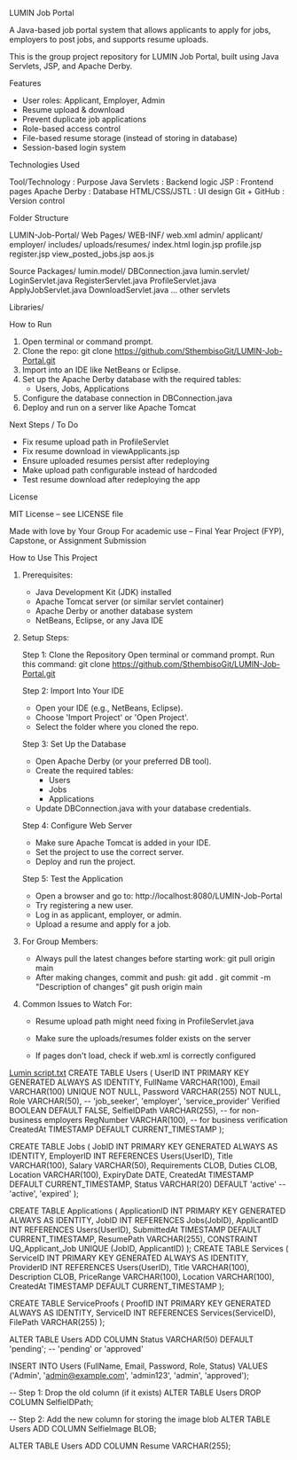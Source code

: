 LUMIN Job Portal

A Java-based job portal system that allows applicants to apply for jobs, employers to post jobs, and supports resume uploads.

This is the group project repository for LUMIN Job Portal, built using Java Servlets, JSP, and Apache Derby.

Features

- User roles: Applicant, Employer, Admin
- Resume upload & download
- Prevent duplicate job applications
- Role-based access control
- File-based resume storage (instead of storing in database)
- Session-based login system

Technologies Used

Tool/Technology : Purpose
Java Servlets     : Backend logic
JSP               : Frontend pages
Apache Derby      : Database
HTML/CSS/JSTL     : UI design
Git + GitHub      : Version control

Folder Structure

LUMIN-Job-Portal/
Web Pages/
  WEB-INF/
    web.xml
  admin/
  applicant/
  employer/
  includes/
  uploads/resumes/
  index.html
  login.jsp
  profile.jsp
  register.jsp
  view_posted_jobs.jsp
  aos.js

Source Packages/
  lumin.model/
    DBConnection.java
  lumin.servlet/
    LoginServlet.java
    RegisterServlet.java
    ProfileServlet.java
    ApplyJobServlet.java
    DownloadServlet.java
    ... other servlets

Libraries/

How to Run

1. Open terminal or command prompt.
2. Clone the repo:
   git clone https://github.com/SthembisoGit/LUMIN-Job-Portal.git 
3. Import into an IDE like NetBeans or Eclipse.
4. Set up the Apache Derby database with the required tables:
   - Users, Jobs, Applications
5. Configure the database connection in DBConnection.java
6. Deploy and run on a server like Apache Tomcat

Next Steps / To Do

- Fix resume upload path in ProfileServlet
- Fix resume download in viewApplicants.jsp
- Ensure uploaded resumes persist after redeploying
- Make upload path configurable instead of hardcoded
- Test resume download after redeploying the app

License

MIT License – see LICENSE file

Made with love by Your Group
For academic use – Final Year Project (FYP), Capstone, or Assignment Submission

How to Use This Project

1. Prerequisites:
   - Java Development Kit (JDK) installed
   - Apache Tomcat server (or similar servlet container)
   - Apache Derby or another database system
   - NetBeans, Eclipse, or any Java IDE

2. Setup Steps:

   Step 1: Clone the Repository
      Open terminal or command prompt.
      Run this command:
         git clone https://github.com/SthembisoGit/LUMIN-Job-Portal.git 

   Step 2: Import Into Your IDE
      - Open your IDE (e.g., NetBeans, Eclipse).
      - Choose 'Import Project' or 'Open Project'.
      - Select the folder where you cloned the repo.

   Step 3: Set Up the Database
      - Open Apache Derby (or your preferred DB tool).
      - Create the required tables:
         - Users
         - Jobs
         - Applications
      - Update DBConnection.java with your database credentials.

   Step 4: Configure Web Server
      - Make sure Apache Tomcat is added in your IDE.
      - Set the project to use the correct server.
      - Deploy and run the project.

   Step 5: Test the Application
      - Open a browser and go to:
         http://localhost:8080/LUMIN-Job-Portal
      - Try registering a new user.
      - Log in as applicant, employer, or admin.
      - Upload a resume and apply for a job.

3. For Group Members:
   - Always pull the latest changes before starting work:
      git pull origin main
   - After making changes, commit and push:
      git add .
      git commit -m "Description of changes"
      git push origin main

4. Common Issues to Watch For:
   - Resume upload path might need fixing in ProfileServlet.java

   - Make sure the uploads/resumes folder exists on the server
   - If pages don't load, check if web.xml is correctly configured


[Lumin script.txt](https://github.com/user-attachments/files/20176443/Lumin.script.txt)
CREATE TABLE Users (
    UserID INT PRIMARY KEY GENERATED ALWAYS AS IDENTITY,
    FullName VARCHAR(100),
    Email VARCHAR(100) UNIQUE NOT NULL,
    Password VARCHAR(255) NOT NULL,
    Role VARCHAR(50), -- 'job_seeker', 'employer', 'service_provider'
    Verified BOOLEAN DEFAULT FALSE,
    SelfieIDPath VARCHAR(255), -- for non-business employers
    RegNumber VARCHAR(100),    -- for business verification
    CreatedAt TIMESTAMP DEFAULT CURRENT_TIMESTAMP
);





 CREATE TABLE Jobs (
    JobID INT PRIMARY KEY GENERATED ALWAYS AS IDENTITY,
    EmployerID INT REFERENCES Users(UserID),
    Title VARCHAR(100),
    Salary VARCHAR(50),
    Requirements CLOB,
    Duties CLOB,
    Location VARCHAR(100),
    ExpiryDate DATE,
    CreatedAt TIMESTAMP DEFAULT CURRENT_TIMESTAMP,
    Status VARCHAR(20) DEFAULT 'active' -- 'active', 'expired'
);




CREATE TABLE Applications (
    ApplicationID INT PRIMARY KEY GENERATED ALWAYS AS IDENTITY,
    JobID INT REFERENCES Jobs(JobID),
    ApplicantID INT REFERENCES Users(UserID),
    SubmittedAt TIMESTAMP DEFAULT CURRENT_TIMESTAMP,
    ResumePath VARCHAR(255),
    CONSTRAINT UQ_Applicant_Job UNIQUE (JobID, ApplicantID)
);
CREATE TABLE Services (
    ServiceID INT PRIMARY KEY GENERATED ALWAYS AS IDENTITY,
    ProviderID INT REFERENCES Users(UserID),
    Title VARCHAR(100),
    Description CLOB,
    PriceRange VARCHAR(100),
    Location VARCHAR(100),
    CreatedAt TIMESTAMP DEFAULT CURRENT_TIMESTAMP
);


CREATE TABLE ServiceProofs (
    ProofID INT PRIMARY KEY GENERATED ALWAYS AS IDENTITY,
    ServiceID INT REFERENCES Services(ServiceID),
    FilePath VARCHAR(255)
);

ALTER TABLE Users ADD COLUMN Status VARCHAR(50) DEFAULT 'pending';
-- 'pending' or 'approved'


INSERT INTO Users (FullName, Email, Password, Role, Status)
VALUES ('Admin', 'admin@example.com', 'admin123', 'admin', 'approved');

-- Step 1: Drop the old column (if it exists)
ALTER TABLE Users DROP COLUMN SelfieIDPath;

-- Step 2: Add the new column for storing the image blob
ALTER TABLE Users ADD COLUMN SelfieImage BLOB;

ALTER TABLE Users ADD COLUMN Resume VARCHAR(255);


